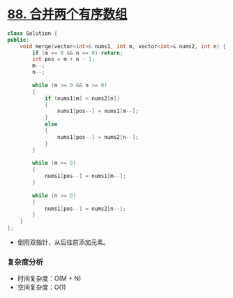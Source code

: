# [88. 合并两个有序数组](https://leetcode-cn.com/problems/merge-sorted-array/)

```cpp
class Solution {
public:
    void merge(vector<int>& nums1, int m, vector<int>& nums2, int n) {
        if (m == 0 && n == 0) return;
        int pos = m + n - 1;
        m--;
        n--;
        
        while (m >= 0 && n >= 0)
        {
            if (nums1[m] > nums2[n])
            {
                nums1[pos--] = nums1[m--];
            }
            else
            {
                nums1[pos--] = nums2[n--];
            }
        }
        
        while (m >= 0)
        {
            nums1[pos--] = nums1[m--];
        }
        
        while (n >= 0)
        {
            nums1[pos--] = nums2[n--];
        }
    }
};
```

- 倒用双指针，从后往前添加元素。



### 复杂度分析

- 时间复杂度：O(M + N)
- 空间复杂度：O(1)